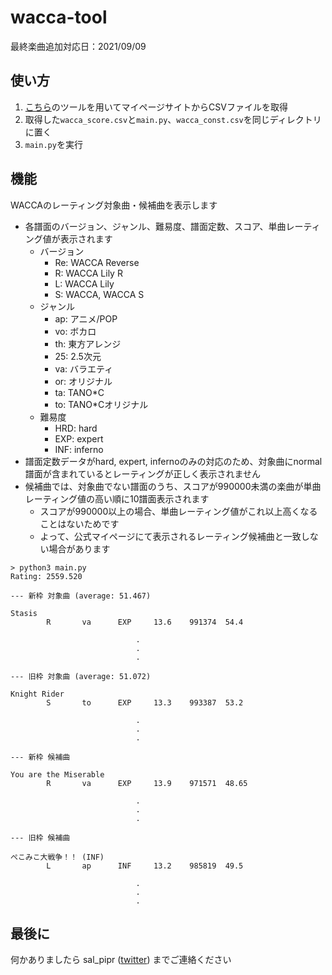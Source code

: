 # wacca-tool

最終楽曲追加対応日：2021/09/09

## 使い方

1. [こちら](https://github.com/saezurucrow/wacca-score-csv)のツールを用いてマイページサイトからCSVファイルを取得
2. 取得した```wacca_score.csv```と```main.py```、```wacca_const.csv```を同じディレクトリに置く
3. ```main.py```を実行

## 機能

WACCAのレーティング対象曲・候補曲を表示します

- 各譜面のバージョン、ジャンル、難易度、譜面定数、スコア、単曲レーティング値が表示されます
  - バージョン
    - Re: WACCA Reverse
    - R: WACCA Lily R
    - L: WACCA Lily
    - S: WACCA, WACCA S
  - ジャンル
    - ap: アニメ/POP
    - vo: ボカロ
    - th: 東方アレンジ
    - 25: 2.5次元
    - va: バラエティ
    - or: オリジナル
    - ta: TANO*C
    - to: TANO*Cオリジナル
  - 難易度
    - HRD: hard
    - EXP: expert
    - INF: inferno
- 譜面定数データがhard, expert, infernoのみの対応のため、対象曲にnormal譜面が含まれているとレーティングが正しく表示されません
- 候補曲では、対象曲でない譜面のうち、スコアが990000未満の楽曲が単曲レーティング値の高い順に10譜面表示されます
  - スコアが990000以上の場合、単曲レーティング値がこれ以上高くなることはないためです
  - よって、公式マイページにて表示されるレーティング候補曲と一致しない場合があります

```
> python3 main.py 
Rating: 2559.520

--- 新枠 対象曲 (average: 51.467)

Stasis
        R       va      EXP     13.6    991374  54.4

                            .
                            .
                            .

--- 旧枠 対象曲 (average: 51.072)

Knight Rider
        S       to      EXP     13.3    993387  53.2

                            .
                            .
                            .

--- 新枠 候補曲

You are the Miserable
        R       va      EXP     13.9    971571  48.65

                            .
                            .
                            .

--- 旧枠 候補曲

ぺこみこ大戦争！！ (INF)
        L       ap      INF     13.2    985819  49.5

                            .
                            .
                            .
```

## 最後に

何かありましたら sal_pipr ([twitter](https://twitter.com/sal_pipr)) までご連絡ください
